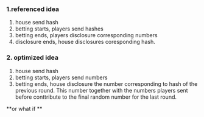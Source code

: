 ### 1.referenced idea

1. house send hash
2. betting starts, players send hashes
3. betting ends, players disclosure corresponding numbers
4. disclosure ends, house disclosures coresponding hash.

### 2. optimized idea

1. house send hash
2. betting starts, players send numbers
3. betting ends, house disclosure the number corresponding to hash of the previous round. This number together with the numbers players sent before conttribute to the final random number for the last round.

**or what if **
